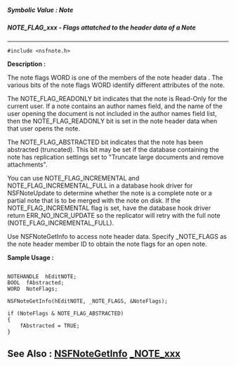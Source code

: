 ##### Symbolic Value : Note
##### NOTE_FLAG_xxx - Flags attatched to the header data of a Note
---
```
#include <nsfnote.h>
```
**Description :**

The note flags WORD is one of the members of the note header data . The various 
bits of the note flags WORD identify different attributes of the note. 

The NOTE_FLAG_READONLY bit indicates that the note is Read-Only for the current 
user. If a note contains an author names field, and the name of the user 
opening the document is not included in the author names field list, then  the 
NOTE_FLAG_READONLY bit is set in the note header data when that user opens the 
note.

The NOTE_FLAG_ABSTRACTED bit indicates that the note has been abstracted 
(truncated). This bit may be set if the database containing the note has 
replication settings set to "Truncate large documents and remove attachments".

You can use NOTE_FLAG_INCREMENTAL and NOTE_FLAG_INCREMENTAL_FULL in a database 
hook driver for NSFNoteUpdate to determine whether the note is a complete note 
or a partial note that is to be merged with the note on disk.  If the 
NOTE_FLAG_INCREMENTAL flag is set, have the database hook driver return 
ERR_NO_INCR_UPDATE so the replicator will retry with the full note 
(NOTE_FLAG_INCREMENTAL_FULL).

Use NSFNoteGetInfo to access note header data.   Specify _NOTE_FLAGS as the 
note header member ID to obtain the note flags for an open note.

**Sample Usage :**
```

NOTEHANDLE  hEditNOTE;
BOOL  fAbstracted;
WORD  NoteFlags;

NSFNoteGetInfo(hEditNOTE, _NOTE_FLAGS, &NoteFlags);

if (NoteFlags & NOTE_FLAG_ABSTRACTED)
{
    fAbstracted = TRUE;
}
```
**See Also :**
[NSFNoteGetInfo](/reference/Func/NSFNoteGetInfo)
[_NOTE_xxx](/reference/Symb/_NOTE_xxx)
---

